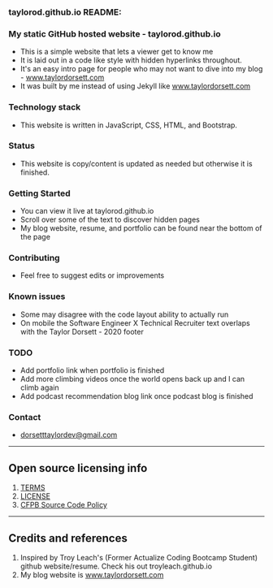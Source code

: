 ### taylorod.github.io README:

### My static GitHub hosted website - taylorod.github.io
- This is a simple website that lets a viewer get to know me
- It is laid out in a code like style with hidden hyperlinks throughout.
- It's an easy intro page for people who may not want to dive into my blog - www.taylordorsett.com
- It was built by me instead of using Jekyll like www.taylordorsett.com

### Technology stack
 - This website is written in JavaScript, CSS, HTML, and Bootstrap.
 
### Status
 - This website is copy/content is updated as needed but otherwise it is finished. 
 
### Getting Started
- You can view it live at taylorod.github.io
- Scroll over some of the text to discover hidden pages
- My blog website, resume, and portfolio can be found near the bottom of the page

### Contributing
- Feel free to suggest edits or improvements

### Known issues
- Some may disagree with the code layout ability to actually run
- On mobile the Software Engineer X Technical Recruiter text overlaps with the Taylor Dorsett - 2020 footer

### TODO
- Add portfolio link when portfolio is finished
- Add more climbing videos once the world opens back up and I can climb again
- Add podcast recommendation blog link once podcast blog is finished

### Contact
- dorsetttaylordev@gmail.com

---

## Open source licensing info
1. [TERMS](TERMS.md)
2. [LICENSE](LICENSE)
3. [CFPB Source Code Policy](https://github.com/cfpb/source-code-policy/)

----

## Credits and references

1. Inspired by Troy Leach's (Former Actualize Coding Bootcamp Student) github website/resume. Check his out troyleach.github.io
2. My blog website is www.taylordorsett.com
